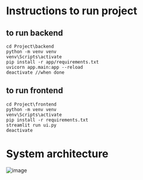 # Instructions to run project
## to run backend
```
cd Project\backend
python -m venv venv
venv\Scripts\activate
pip install -r app/requirements.txt
uvicorn app.main:app --reload
deactivate //when done
```
## to run frontend
```
cd Project\frontend
python -m venv venv
venv\Scripts\activate
pip install -r requirements.txt
streamlit run ui.py
deactivate
```
# System architecture
![image](https://github.com/user-attachments/assets/06733d71-007e-49cc-94f2-3e643b5c734f)
